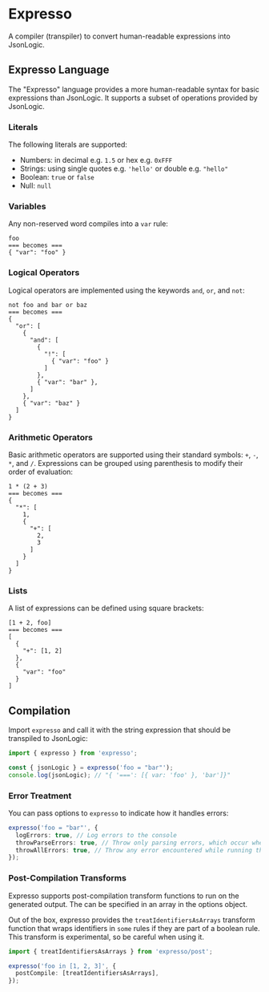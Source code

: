 # Expresso

A compiler (transpiler) to convert human-readable expressions into JsonLogic.

## Expresso Language

The "Expresso" language provides a more human-readable syntax for basic expressions than JsonLogic.  It supports a subset of operations provided by JsonLogic.

### Literals

The following literals are supported:

 - Numbers: in decimal e.g. `1.5` or hex e.g. `0xFFF`
 - Strings: using single quotes e.g. `'hello'` or double e.g. `"hello"`
 - Boolean: `true` or `false`
 - Null: `null`

### Variables

Any non-reserved word compiles into a `var` rule:

```
foo
=== becomes ===
{ "var": "foo" }
```

### Logical Operators

Logical operators are implemented using the keywords `and`, `or`, and `not`:

```
not foo and bar or baz
=== becomes ===
{
  "or": [
    {
      "and": [
        {
          "!": [
            { "var": "foo" }
          ]
        },
        { "var": "bar" },  
      ] 
    },
    { "var": "baz" }
  ]
}
```

### Arithmetic Operators

Basic arithmetic operators are supported using their standard symbols: `+`, `-`, `*`, and `/`. Expressions can be grouped using parenthesis to modify their order of evaluation:

```
1 * (2 + 3)
=== becomes ===
{
  "*": [
    1,
    {
      "+": [
        2,
        3
      ]
    }
  ]
}
```

### Lists

A list of expressions can be defined using square brackets:

```
[1 + 2, foo]
=== becomes ===
[
  {
    "+": [1, 2]
  },
  {
    "var": "foo"
  }
]
```

## Compilation

Import `expresso` and call it with the string expression that should be transpiled to JsonLogic:

```ts
import { expresso } from 'expresso';

const { jsonLogic } = expresso('foo = "bar"');
console.log(jsonLogic); // "{ '===': [{ var: 'foo' }, 'bar']}"
```

### Error Treatment

You can pass options to `expresso` to indicate how it handles errors:

```ts
expresso('foo = "bar"', {
  logErrors: true, // Log errors to the console
  throwParseErrors: true, // Throw only parsing errors, which occur when the input is invalid
  throwAllErrors: true, // Throw any error encountered while running the compiler
});
```

### Post-Compilation Transforms

Expresso supports post-compilation transform functions to run on the generated output.  The can be specified in an array in the options object.

Out of the box, expresso provides the `treatIdentifiersAsArrays` transform function that wraps identifiers in `some` rules if they are part of a boolean rule.  This transform is experimental, so be careful when using it.

```ts
import { treatIdentifiersAsArrays } from 'expresso/post';

expresso('foo in [1, 2, 3]', {
  postCompile: [treatIdentifiersAsArrays],
});
```
